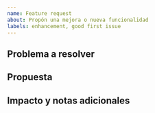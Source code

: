 ```yaml
---
name: Feature request
about: Propón una mejora o nueva funcionalidad
labels: enhancement, good first issue
---
```


## Problema a resolver

## Propuesta

## Impacto y notas adicionales

